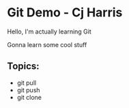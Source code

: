 # Git Demo - Cj Harris 

Hello, I'm actually learning Git

Gonna learn some cool stuff

## Topics:
- git pull
- git push
- git clone